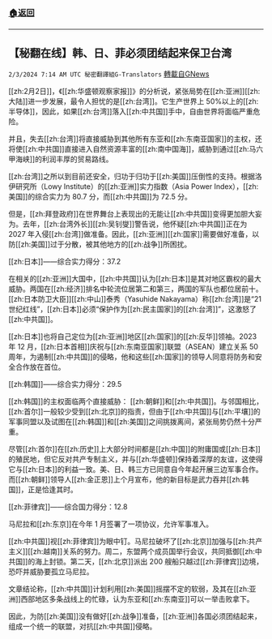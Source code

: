 ###  [:house:返回](README.md)
---


## 【秘翻在线】韩、日、菲必须团结起来保卫台湾
`2/3/2024 7:14 AM UTC 秘密翻譯組G-Translators` [轉載自GNews](https://gnews.org/articles/2278503)

[[zh:2月2日]]，《[[zh:华盛顿观察家报]]》的分析说，紧张局势在[[zh:亚洲]][[zh:大陆]]进一步发展，最令人担忧的是[[zh:台湾]]。它生产世界上 50%以上的[[zh:半导体]]，因此，如果[[zh:台湾]]落入[[zh:中共国]]手中，自由世界将面临严重危险。

并且，失去[[zh:台湾]]将直接威胁到其他所有东亚和[[zh:东南亚国家]]的主权，还将使[[zh:中共国]]直接进入自然资源丰富的[[zh:南中国海]]，威胁到通过[[zh:马六甲海峡]]的利润丰厚的贸易路线。

[[zh:台湾]]之所以到目前还安全，归功于归功于[[zh:美国]]压倒性的支持。根据洛伊研究所（Lowy Institute）的[[zh:亚洲]]实力指数（Asia Power Index），[[zh:美国]]的综合实力为 80.7 分，而[[zh:中共国]]为 72.5 分。

但是，[[zh:拜登政府]]在世界舞台上表现出的无能让[[zh:中共国]]变得更加胆大妄为。去年，[[zh:台湾外长]][[zh:吴钊燮]]警告说，他怀疑[[zh:中共国]]正在为 2027 年入侵[[zh:台湾]]做准备。因此，[[zh:亚洲]][[zh:国家]]需要做好准备，以防[[zh:美国]]过于分散，被其他地方的[[zh:战争]]所困扰。

[[zh:日本]]——综合实力得分：37.2

在相关的[[zh:亚洲]]大国中，[[zh:中共国]]认为[[zh:日本]]是其对地区霸权的最大威胁。两国在[[zh:经济]]排名中轮流位居第二和第三，两国的军队也都位居前十。[[zh:日本防卫大臣]][[zh:中山]]泰秀（Yasuhide Nakayama）称[[zh:台湾]]是“21 世纪红线”，[[zh:日本]]必须“保护作为[[zh:民主国家]]的[[zh:台湾]]”，这激怒了[[zh:中共国]]。

[[zh:日本]]也将自己定位为[[zh:亚洲]]地区[[zh:国家]]的[[zh:反华]]领袖。2023 年 12 月，[[zh:日本首相]]庆祝与[[zh:东南亚国家]]联盟（ASEAN）建立关系 50 周年，为遏制[[zh:中共国]]的侵略，他和这些[[zh:国家]]的领导人同意将防务和安全合作放在首位。

[[zh:韩国]]——综合实力得分：29.5

[[zh:韩国]]的主权面临两个直接威胁： [[zh:朝鲜]]和[[zh:中共国]]。与邻国相比，[[zh:首尔]]一般较少受到[[zh:北京]]的指责，但由于[[zh:中共国]]与[[zh:平壤]]的军事同盟以及试图在[[zh:韩国]]和[[zh:美国]]之间挑拨离间，紧张局势仍然十分严重。

尽管[[zh:首尔]]在[[zh:历史]]上大部分时间都是[[zh:中国]]的附庸国或[[zh:日本]]的殖民地，但它反对共产专制主义，并与[[zh:华盛顿]]保持着深厚的友谊，这使得它与[[zh:日本]]的利益一致。美、日、韩三方已同意自今年起开展三边军事合作。而[[zh:朝鲜]]领导人[[zh:金正恩]]上个月宣布，他的新目标是武力吞并[[zh:韩国]]，正是恰逢其时。

[[zh:菲律宾]]——综合国力得分：12.8

马尼拉和[[zh:东京]]在今年 1 月签署了一项协议，允许军事准入。

[[zh:中共国]]视[[zh:菲律宾]]为眼中钉。马尼拉破坏了[[zh:北京]]加强与[[zh:共产主义]][[zh:越南]]关系的努力。周二，东盟两个成员国举行会议，共同抵御[[zh:中共国]]的海上封锁。第二天，[[zh:北京]]派出 200 艘船只越过[[zh:菲律宾]]边境，恐吓并威胁要孤立马尼拉。

文章结论称，[[zh:中共国]]计划利用[[zh:美国]]摇摆不定的软弱，及其在[[zh:亚洲]]西部地区多条战线上的忙碌，认为东亚和[[zh:东南亚]]可以一举击败拿下。

因此，为防[[zh:美国]]没有做好[[zh:战争]]准备，[[zh:亚洲]]各国必须团结起来，组成一个统一的联盟，对抗[[zh:中共国]]侵略。
